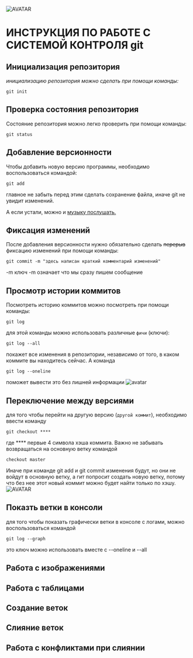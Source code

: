 ![AVATAR](git_logo.jpg)
# **ИНСТРУКЦИЯ ПО РАБОТЕ С СИСТЕМОЙ КОНТРОЛЯ git**
## **Инициализация репозитория**

*инициализацию репозитория можно сделать при помощи команды:*

    git init
## **Проверка состояния репозитория**

Состояние репозитория можно легко проверить при помощи команды:

    git status
## **Добавление версионности**
Чтобы добавить новую версию программы, необходимо воспользоваться командой:

    git add
главное не забыть перед этим сделать сохранение файла, иначе git не увидит изменений.

А если устали, можно и [музыку послушать.](https://www.youtube.com/watch?v=pTnMSJDjknw&list=PL4fGSI1pDJn6cLcPmcc9b_l8oM0aJtsqL&index=58)
## **Фиксация изменений**
После добавления версионности нужно обязательно сделать ~~перерыв~~ фиксацию изменений при помощи команды:
    
    git commit -m "здесь написан краткий комментарий изменений"
-m ключ -m означает что мы сразу пишем сообщение
## **Просмотр истории коммитов**
Посмотреть историю коммитов можно посмотреть при помощи команды:

    git log
для этой команды можно использовать различные ``фичи`` (ключи):

    git log --all
покажет все изменения в репозитории, независимо от того, в каком коммите вы находитесь сейчас. А команда

    git log --oneline
поможет вывести это без лишней информации
![avatar](https://a.d-cd.net/HIAAAgKyMOA-960.jpg)
## Переключение между версиями
для того чтобы перейти на другую версию (``другой коммит``),
необходимо ввеcти команду

    git checkout ****
где **** первые 4 символа хэша коммита. Важно не забывать возвращаться на основную ветку командой

    checkout master
Иначе при команде git add и git commit изменения будут, но они не войдут в основную ветку, а гит попросит создать новую ветку, потому что без нее этот новый коммит можно будет найти только по хэшу.
![AVATAR](https://anime-fans.ru/wp-content/uploads/2021/02/Topovye-memy-na-vse-sluchai-zhizni-1.jpeg)
## **Показть ветки в консоли**
для того чтобы показать графически ветки в консоле с логами, можно воспользоваться командой 

    git log --graph
это ключ можно использовать вместе с --oneline и --all
## **Работа с изображениями**
## **Работа с таблицами**
## **Создание веток**
## **Слияние веток**
## **Работа с конфликтами при слиянии**
